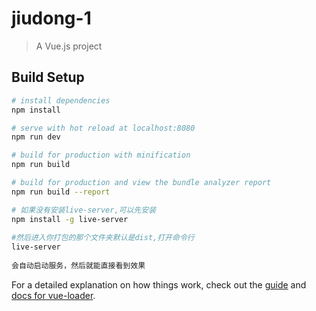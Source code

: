 # jiudong-1

> A Vue.js project

## Build Setup

``` bash
# install dependencies
npm install

# serve with hot reload at localhost:8080
npm run dev

# build for production with minification
npm run build

# build for production and view the bundle analyzer report
npm run build --report

# 如果没有安装live-server,可以先安装
npm install -g live-server
 
#然后进入你打包的那个文件夹默认是dist,打开命令行
live-server
 
会自动启动服务，然后就能直接看到效果
```

For a detailed explanation on how things work, check out the [guide](http://vuejs-templates.github.io/webpack/) and [docs for vue-loader](http://vuejs.github.io/vue-loader).
